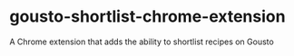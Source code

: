 # gousto-shortlist-chrome-extension
A Chrome extension that adds the ability to shortlist recipes on Gousto
